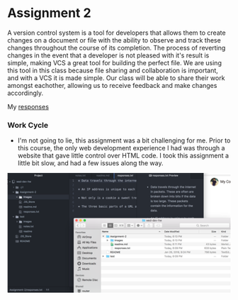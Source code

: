 # Assignment 2
<p>A version control system is a tool for developers that allows them to create changes on a document or file with the ability to observe and track these changes throughout the course of its completion. The process of reverting changes in the event that a developer is not pleased with it's result is simple, making VCS a great tool for building the perfect file. We are using this tool in this class because file sharing and collaboration is important, and with a VCS it is made simple. Our class will be able to share their work amongst eachother, allowing us to receive feedback and make changes accordingly.

My [responses](./responses.txt)

### Work Cycle
* I'm not going to lie, this assignment was a bit challenging for me. Prior to this course, the only web development experience I had was through a website that gave little control over HTML code. I took this assignment a little bit slow, and had a few issues along the way.

![Screenshot of my Progress](./images/progressagain.png)
